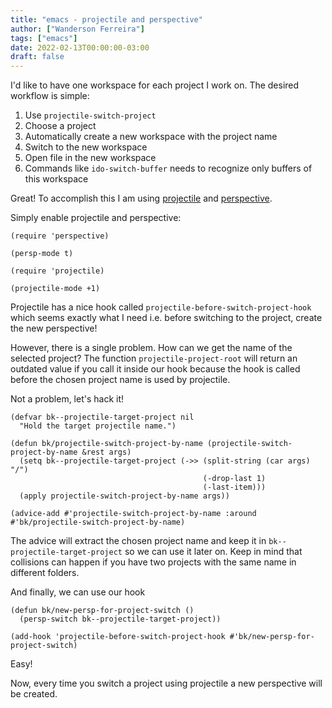 ```yaml
---
title: "emacs - projectile and perspective"
author: ["Wanderson Ferreira"]
tags: ["emacs"]
date: 2022-02-13T00:00:00-03:00
draft: false
---
```


I'd like to have one workspace for each project I work on. The desired
workflow is simple:

1.  Use `projectile-switch-project`
2.  Choose a project
3.  Automatically create a new workspace with the project name
4.  Switch to the new workspace
5.  Open file in the new workspace
6.  Commands like `ido-switch-buffer` needs to recognize only buffers of this workspace

Great! To accomplish this I am using [projectile](https://github.com/bbatsov/projectile) and [perspective](https://github.com/nex3/perspective-el).

Simply enable projectile and perspective:

```elisp
(require 'perspective)

(persp-mode t)

(require 'projectile)

(projectile-mode +1)
```

Projectile has a nice hook called
`projectile-before-switch-project-hook` which seems exactly what I
need i.e. before switching to the project, create the new perspective!

However, there is a single problem. How can we get the name of the
selected project? The function `projectile-project-root` will return
an outdated value if you call it inside our hook because the hook is
called before the chosen project name is used by projectile.

Not a problem, let's hack it!

```emacs-lisp
(defvar bk--projectile-target-project nil
  "Hold the target projectile name.")

(defun bk/projectile-switch-project-by-name (projectile-switch-project-by-name &rest args)
  (setq bk--projectile-target-project (->> (split-string (car args) "/")
                                           (-drop-last 1)
                                           (-last-item)))
  (apply projectile-switch-project-by-name args))

(advice-add #'projectile-switch-project-by-name :around #'bk/projectile-switch-project-by-name)
```

The advice will extract the chosen project name and keep it in
`bk--projectile-target-project` so we can use it later on. Keep in
mind that collisions can happen if you have two projects with the same
name in different folders.

And finally, we can use our hook

```emacs-lisp
(defun bk/new-persp-for-project-switch ()
  (persp-switch bk--projectile-target-project))

(add-hook 'projectile-before-switch-project-hook #'bk/new-persp-for-project-switch)
```

Easy!

Now, every time you switch a project using projectile a new
perspective will be created.
